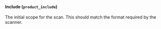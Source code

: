 #### Include (`product_include`)
The initial scope for the scan. This should match the format required by the scanner. 